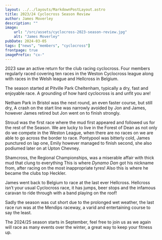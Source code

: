 ```yaml
---
layout: ../../layouts/MarkdownPostLayout.astro
title: 2023/24 Cyclocross Season Review
author: James Moverley
description: ""
image:
    url: "/src/assets/cyclocross-2023-season-review.jpg"
    alt: "James Moverley"
pubDate: 2024-03-05
tags: ["news", "members", "cyclocross"]
frontpage: true
imagePrefix: "cx-"
---
```


2023 saw an active return for the club racing cyclocross. Four members regularly raced covering ten races in the Weston Cyclocross league along with races in the Welsh league and Hellcross in Belgium.

The  season started at Pitville Park Cheltenham, typically a dry, fast and enjoyable race. A grounding of how hard cyclocross is and unfit you are!




Netham Park in Bristol was the next round, an even faster course, but still dry, A crash on the start line was narrowly avoided by Jon and James, however James retired but Jon went on to finish strongly. 

Stroud was the first race where the mud first appeared and followed us for the rest of the Season.
We are lucky to live in the Forest of Dean as not only  do we compete in the Weston League, when there are no races on we are able to go across the border to race. Pontypool was bitterly cold, James punctured on lap one, Emily however managed to finish second, she also podiumed later on at Upton Chevney.



Shamcross, the Regional Championships, was a miserable affair with thick mud that clung to everything This is where _Dynamo Dan_ got his nickname from, after racing on the most inappropriate tyres! Also this is where he became the clubs top Heckler.


James went back to Belgium to race at the last ever Hellcross. Hellcross isn’t your usual Cyclocross race, it has jumps, beer stops and the infamous caravan to ride through with a band playing on the roof!

Sadly the season was cut short due to the prolonged wet weather, the last race run was at the Mendips raceway, a varid and entertaining course to say the least. 



The 2024/25 season starts in September, feel free to join us as we again will race as many events over the winter, a great way to keep your fitness up.